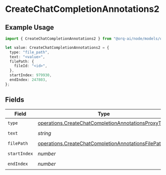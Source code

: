 # CreateChatCompletionAnnotations2

## Example Usage

```typescript
import { CreateChatCompletionAnnotations2 } from "@orq-ai/node/models/operations";

let value: CreateChatCompletionAnnotations2 = {
  type: "file_path",
  text: "<value>",
  filePath: {
    fileId: "<id>",
  },
  startIndex: 979930,
  endIndex: 247803,
};
```

## Fields

| Field                                                                                                                      | Type                                                                                                                       | Required                                                                                                                   | Description                                                                                                                |
| -------------------------------------------------------------------------------------------------------------------------- | -------------------------------------------------------------------------------------------------------------------------- | -------------------------------------------------------------------------------------------------------------------------- | -------------------------------------------------------------------------------------------------------------------------- |
| `type`                                                                                                                     | [operations.CreateChatCompletionAnnotationsProxyType](../../models/operations/createchatcompletionannotationsproxytype.md) | :heavy_check_mark:                                                                                                         | N/A                                                                                                                        |
| `text`                                                                                                                     | *string*                                                                                                                   | :heavy_check_mark:                                                                                                         | N/A                                                                                                                        |
| `filePath`                                                                                                                 | [operations.CreateChatCompletionAnnotationsFilePath](../../models/operations/createchatcompletionannotationsfilepath.md)   | :heavy_check_mark:                                                                                                         | N/A                                                                                                                        |
| `startIndex`                                                                                                               | *number*                                                                                                                   | :heavy_check_mark:                                                                                                         | N/A                                                                                                                        |
| `endIndex`                                                                                                                 | *number*                                                                                                                   | :heavy_check_mark:                                                                                                         | N/A                                                                                                                        |